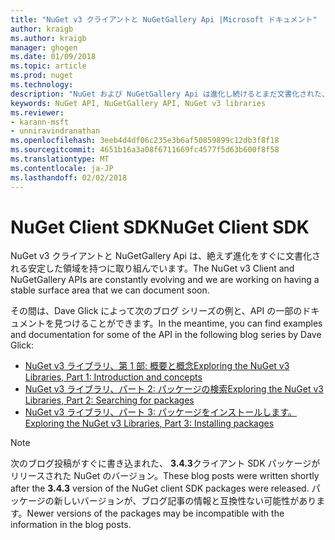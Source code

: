 ```yaml
---
title: "NuGet v3 クライアントと NuGetGallery Api |Microsoft ドキュメント"
author: kraigb
ms.author: kraigb
manager: ghogen
ms.date: 01/09/2018
ms.topic: article
ms.prod: nuget
ms.technology: 
description: "NuGet および NuGetGallery Api は進化し続けるとまだ文書化された、ですが例としては、Dave Glick のブログでご確認いただけます。"
keywords: NuGet API, NuGetGallery API, NuGet v3 libraries
ms.reviewer:
- karann-msft
- unniravindranathan
ms.openlocfilehash: 3eeb4d4df06c235e3b6af50859899c12db3f8f18
ms.sourcegitcommit: 4651b16a3a08f6711669fc4577f5d63b600f8f58
ms.translationtype: MT
ms.contentlocale: ja-JP
ms.lasthandoff: 02/02/2018
---
```

# <a name="nuget-client-sdk"></a><span data-ttu-id="3a383-104">NuGet Client SDK</span><span class="sxs-lookup"><span data-stu-id="3a383-104">NuGet Client SDK</span></span>

<span data-ttu-id="3a383-105">NuGet v3 クライアントと NuGetGallery Api は、絶えず進化をすぐに文書化される安定した領域を持つに取り組んでいます。</span><span class="sxs-lookup"><span data-stu-id="3a383-105">The NuGet v3 Client and NuGetGallery APIs are constantly evolving and we are working on having a stable surface area that we can document soon.</span></span>

<span data-ttu-id="3a383-106">その間は、Dave Glick によって次のブログ シリーズの例と、API の一部のドキュメントを見つけることができます。</span><span class="sxs-lookup"><span data-stu-id="3a383-106">In the meantime, you can find examples and documentation for some of the API in the following blog series by Dave Glick:</span></span>

- [<span data-ttu-id="3a383-107">NuGet v3 ライブラリ、第 1 部: 概要と概念</span><span class="sxs-lookup"><span data-stu-id="3a383-107">Exploring the NuGet v3 Libraries, Part 1: Introduction and concepts</span></span>](http://daveaglick.com/posts/exploring-the-nuget-v3-libraries-part-1)
- [<span data-ttu-id="3a383-108">NuGet v3 ライブラリ、パート 2: パッケージの検索</span><span class="sxs-lookup"><span data-stu-id="3a383-108">Exploring the NuGet v3 Libraries, Part 2: Searching for packages</span></span>](http://daveaglick.com/posts/exploring-the-nuget-v3-libraries-part-2)
- [<span data-ttu-id="3a383-109">NuGet v3 ライブラリ、パート 3: パッケージをインストールします。</span><span class="sxs-lookup"><span data-stu-id="3a383-109">Exploring the NuGet v3 Libraries, Part 3: Installing packages</span></span>](http://daveaglick.com/posts/exploring-the-nuget-v3-libraries-part-3)

> [!Note]
> <span data-ttu-id="3a383-110">次のブログ投稿がすぐに書き込まれた、 **3.4.3**クライアント SDK パッケージがリリースされた NuGet のバージョン。</span><span class="sxs-lookup"><span data-stu-id="3a383-110">These blog posts were written shortly after the **3.4.3** version of the NuGet client SDK packages were released.</span></span>
> <span data-ttu-id="3a383-111">パッケージの新しいバージョンが、ブログ記事の情報と互換性ない可能性があります。</span><span class="sxs-lookup"><span data-stu-id="3a383-111">Newer versions of the packages may be incompatible with the information in the blog posts.</span></span>
